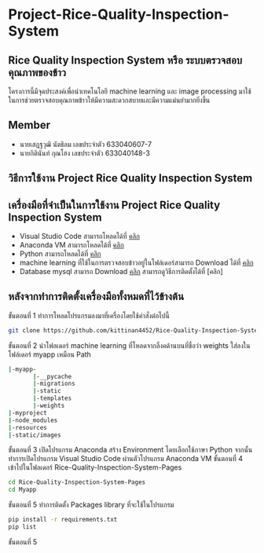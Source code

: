 # Project-Rice-Quality-Inspection-System 
## Rice Quality Inspection System หรือ ระบบตรวจสอบคุณภาพของข้าว
โครงการนี้มีจุดประสงค์เพื่อนำเทคโนโลยี  machine learning  และ  image processing  มาใช้ในการช่วยตรวจสอบคุณภาพข้าวให้มีความสะดวกสบายและมีความแม่นยำมากยิ่งขึ้น  
## Member
- นายเสฎฐวุฒิ นัตธิลม เลขประจำตัว 633040607-7
- นายกิตินันท์  กุณโฮง เลขประจำตัว 633040148-3
## วิธีการใช้งาน Project Rice Quality Inspection System
## เครื่องมือที่จำเป็นในการใช้งาน Project Rice Quality Inspection System 
- Visual Studio Code สามารถโหลดได้ที่ [คลิก](https://code.visualstudio.com/)
- Anaconda VM สามารถโหลดได้ที่ [คลิก](https://www.anaconda.com/download)
- Python สามารถโหลดได้ที่ [คลิก](https://www.python.org/downloads/windows/)
- machine learning ที่ใช้ในการตรวจสอบข้าวอยู่ในโฟล์เดอร์สามารถ Download ได้ที่ [คลิก](https://drive.google.com/drive/folders/1yLBpLO_PjkgbKLM0vWjzl8bm8RPR6Eo9?usp=drive_link)
- Database mysql สามารถ Download  [คลิก](https://dev.mysql.com/downloads/installer/) สามารถดูวิธีการติดตั้งได้ที่ [คลิก] 
## หลังจากทำการติดตั้งเครื่องมือทั้งหมดที่ไว้ข้างต้น
ขั้นตอนที่ 1 ทำการโหลดโปรแกรมลงมาที่เครื่องโดยใช้คำสั่งต่อไปนี้ 
``` bash
git clone https://github.com/kittinan4452/Rice-Quality-Inspection-System-Pages.git
```
ขั้นตอนที่ 2 นำโฟลเดอร์ machine learning ที่โหลดจากลิ้งคด้านบนที่ชื่อว่า weights ใส่ลงในโฟล์เดอร์ myapp เหมือน Path 
```bash
|-myapp-
       |-__pycache
       |-migrations
       |-static
       |-templates
       |-weights  
|-myproject
|-node_modules
|-resources
|-static/images
```
ขั้นตอนที่ 3 เปิดโปรแกรม Anaconda สร้าง Environment โดยเลือกใช้ภาษา Python จากนั้นทำการเปิดโปรแกรม Visual Studio Code ผ่านตัวโปรแกรม Anaconda VM
ขั้นตอนที่ 4 เข้าไปในโฟลเดอร์ Rice-Quality-Inspection-System-Pages
```bash
cd Rice-Quality-Inspection-System-Pages
cd Myapp
```
ขั้นตอนที่ 5 ทำการติดตั้ง Packages library ที่จะใช้ในโปรแกรม
```bash
pip install -r requirements.txt
pip list
```
ขั้นตอนที่ 5 
